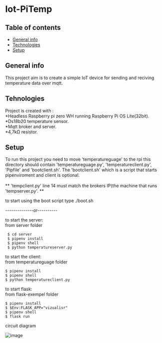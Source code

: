 # Iot-PiTemp


## Table of contents


* [General info](#general-info)
* [Technologies](#technologies)
* [Setup](#setup)



## General info

This project aim is to create a simple IoT device for sending and reciving temperature data over mqtt. 


## Tehnologies

Project is created with :<br />
*Headless Raspberry pi zero WH running Raspberry Pi OS Lite(32bit).<br />
*Ds18b20 temperature sensor.<br />
*Mqtt broker and server.<br />
*4,7kΩ resistor.<br />


## Setup

To run this project you need to move 'temperatureguage' to the rpi this directory should contain 'temperatureguage.py', 'temperatureclient.py', 'Pipfile' and 'bootclient.sh'. The 'bootclient.sh' which is a script that starts pipenviroment and client is optional.
<br /><br />
** 'tempclient.py' line 14 must match the brokers IP(the machine that runs 'tempserver.py'.  **
<br />

to start using the boot script type ./boot.sh

--------------or----------

to start the server: <br />
from server folder
```
 $ cd server
 $ pipenv install
 $ pipenv shell
 $ python temperatureserver.py
```
to start the client: <br />
 from temperatureguage folder
 ```
 $ pipenv install 
 $ pipenv shell
 $ python temperatureclient.py
 ```
to start flask: <br />
 from flask-exempel folder
```
$ pipenv install
$ $Env:FLASK_APP="vizualisr"
$ pipenv shell
$ flask run
```

circuit diagram

![image](https://user-images.githubusercontent.com/89800658/136815718-bf1b7a85-c532-4a3b-a7b9-89e12cd1725a.png)
